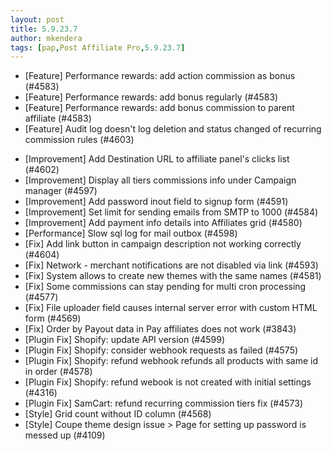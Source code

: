 ```yaml
---
layout: post
title: 5.9.23.7
author: mkendera
tags: [pap,Post Affiliate Pro,5.9.23.7]
---
```


- [Feature] Performance rewards: add action commission as bonus (#4583)
- [Feature] Performance rewards: add bonus regularly (#4583)
- [Feature] Performance rewards: add bonus commission to parent affiliate (#4583)
- [Feature] Audit log doesn't log deletion and status changed of recurring commission rules (#4603)

<!--more-->

- [Improvement] Add Destination URL to affiliate panel's clicks list (#4602)
- [Improvement] Display all tiers commissions info under Campaign manager (#4597)
- [Improvement] Add password inout field to signup form (#4591)
- [Improvement] Set limit for sending emails from SMTP to 1000 (#4584)
- [Improvement] Add payment info details into Affiliates grid (#4580)
- [Performance] Slow sql log for mail outbox (#4598)
- [Fix] Add link button in campaign description not working correctly (#4604)
- [Fix] Network - merchant notifications are not disabled via link (#4593)
- [Fix] System allows to create new themes with the same names (#4581)
- [Fix] Some commissions can stay pending for multi cron processing (#4577)
- [Fix] File uploader field causes internal server error with custom HTML form (#4569)
- [Fix] Order by Payout data in Pay affiliates does not work (#3843)
- [Plugin Fix] Shopify: update API version (#4599)
- [Plugin Fix] Shopify: consider webhook requests as failed (#4575)
- [Plugin Fix] Shopify: refund webhook refunds all products with same id in order (#4578)
- [Plugin Fix] Shopify: refund webook is not created with initial settings (#4316)
- [Plugin Fix] SamCart: refund recurring commission tiers fix (#4573)
- [Style] Grid count without ID column (#4568)
- [Style] Coupe theme design issue > Page for setting up password is messed up (#4109)
